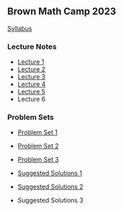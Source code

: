 Brown Math Camp 2023
--------------------

[Syllabus](out/syllabus/Math%20Camp%202023%20Syllabus.pdf)

### Lecture Notes

- [Lecture 1](out/lectures/Math%20Camp%202023%20Lecture%201%20-%20Proofs%2C%20Metric%20Spaces%2C%20Topology.pdf)
- [Lecture 2](out/lectures/Math%20Camp%202023%20Lecture%202%20-%20Sequences%2C%20Continuity.pdf)
- [Lecture 3](out/lectures/Math%20Camp%202023%20Lecture%203%20-%20Correspondences%2C%20Compactness%2C%20EVT.pdf)
- [Lecture 4](out/lectures/Math%20Camp%202023%20Lecture%204%20-%20Differentiation%2C%20IFT%2C%20Unconstrained%20Optimization.pdf)
- [Lecture 5](out/lectures/Math%20Camp%202023%20Lecture%205%20-%20Constrained%20Optimization%2C%20Envelope%20Theorem%2C%20Integration.pdf)
- Lecture 6

### Problem Sets

- [Problem Set 1](out/homework/Math%20Camp%202023%20Problem%20Set%201.pdf)
- [Problem Set 2](out/homework/Math%20Camp%202023%20Problem%20Set%202.pdf)
- [Problem Set 3](out/homework/Math%20Camp%202023%20Problem%20Set%203.pdf)

- [Suggested Solutions 1](out/homework/Math%20Camp%202023%20Suggested%20Solutions%201.pdf)
- [Suggested Solutions 2](out/homework/Math%20Camp%202023%20Suggested%20Solutions%202.pdf)
- Suggested Solutions 3

<!--
To deploy with mkdocs; run `mkdocs gh-deploy`

- [Lecture 6](out/lectures/Math%20Camp%202023%20Lecture%206%20-%20Linear%20Algebra%2C%20ODE.pdf)

- [Suggested Solutions 3](out/homework/Math%20Camp%202023%20Suggested%20Solutions%203.pdf)
-->
